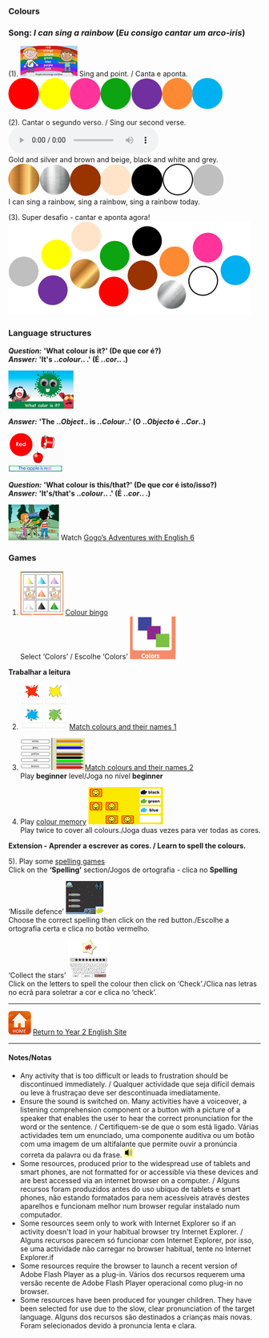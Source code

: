 ### Colours

### Song: *I can sing a rainbow* (*Eu consigo cantar um arco-iris*)  

(1). [![sar1](/images/sar1.png)](https://www.youtube.com/watch?v=T7tSN-WH96E) Sing and point. / Canta e aponta.  
![colbbbc](/images/colbbbc.png)

(2). Cantar o segundo verso. / Sing our second verse.  
<audio src="audio/y2_v2.mp3" controls preload></audio>  
Gold and silver and brown and beige, black and white and grey.  
![colbbbc2](/images/colbbbc2.png)  
I can sing a rainbow, sing a rainbow, sing a rainbow today.

(3). Super desafio - cantar e aponta agora!  
![colmix2](/images/colmix2.png)

### Language structures

***Question:*** **'What colour is it?' (De que cor é?)**  
***Answer:*** **'It's ..*colour*.. .' (É ..*cor*.. .)**

[![dewc](/images/dewc.png)](https://www.youtube.com/watch?v=YyFLBTTAbSE)

***Answer:*** **'The ..*Object*.. is ..*Colour*..' (O ..*Objecto* é ..*Cor*..)**

[![bbar](/images/bbar.png)](https://www.youtube.com/watch?v=1jv0Gx_q_OU)

***Question:*** **'What colour is this/that?' (De que cor é isto/isso?)**  
***Answer:*** **'It's/that's ..*colour*.. .' (É ..*cor*.. .)**

[![gae6](/images/gae6.png)](https://www.youtube.com/watch?v=_2WAwT9cKAk) Watch [Gogo’s Adventures with English 6](https://www.youtube.com/watch?v=_2WAwT9cKAk)

### Games

1. [![cobi](/images/cobi.PNG)](http://www.abcya.com/shapes_colors_bingo.htm) [Colour bingo](http://www.abcya.com/shapes_colors_bingo.htm)  
Select ‘Colors’ / Escolhe ‘Colors’ ![cobi2](/images/cobi2.PNG)

**Trabalhar a leitura** 

2. [![bcol](/images/bcol.PNG)](https://learnenglishkids.britishcouncil.org/en/word-games/colours) [Match colours and their names 1](https://learnenglishkids.britishcouncil.org/en/word-games/colours) 

3. [![ccol](/images/ccol.PNG)](https://englishflashgames.blogspot.pt/2008/05/colours-game.html)[Match  colours and their names 2](https://englishflashgames.blogspot.pt/2008/05/colours-game.html)  
   Play **beginner** level/Joga no nível **beginner**

4. Play [colour memory](https://www.eslgamesplus.com/colors-vocabulary-esl-memory-game/) [![cmem](/images/cmem.PNG)](https://www.eslgamesplus.com/colors-vocabulary-esl-memory-game/)  
   Play twice to cover all colours./Joga duas vezes para ver todas as cores.

**Extension - Aprender a escrever as cores. / Learn to spell the colours.**  

5). Play some [spelling games](http://www.mes-games.com/colors.php)  
   Click on the **‘Spelling’** section/Jogos de ortografia - clica no **Spelling**

   ‘Missile defence’ [![mdef](/images/mdef.PNG)](http://www.mes-games.com/colors.php)  
   Choose the correct spelling then click on the red button./Escolhe a ortografia certa e clica no botão vermelho.

   ‘Collect the stars’ [![star](/images/star.PNG)](http://www.mes-games.com/colors.php)  
   Click on the letters to spell the colour then click on ‘Check’./Clica nas letras no ecrã para soletrar a cor e clica no ‘check’.  

***
[![home](/images/home.PNG)](https://tangerina-pt.github.io/English/Year2) [Return to Year 2 English Site](https://tangerina-pt.github.io/English/Year2)

***

#### Notes/Notas
* Any activity that is too difficult or leads to frustration should be discontinued immediately. / Qualquer actividade que seja difícil demais ou leve à frustraçao deve ser descontinuada imediatamente.
* Ensure the sound is switched on. Many activities have a voiceover, a listening comprehension component or a button with a picture of a speaker that enables the user to hear the correct pronunciation for the word or the sentence. / Certifiquem-se de que o som está ligado. Várias actividades tem um enunciado, uma componente auditiva ou um botão com uma imagem de um altifalante que permite ouvir a pronúncia correta da palavra ou da frase. ![spkr2](/images/spkr2.PNG)
* Some resources, produced prior to the widespread use of tablets and smart phones, are not formatted for or accessible via these devices and are best accessed via an internet browser on a computer. / Alguns recursos foram produzidos antes do uso ubíquo de tablets e smart phones, não estando formatados para nem acessíveis através destes aparelhos e funcionam melhor num browser regular instalado num computador.
* Some resources seem only to work with Internet Explorer so if an activity doesn't load in your habitual browser try Internet Explorer. / Alguns recursos parecem só funcionar com Internet Explorer, por isso, se uma actividade não carregar no browser habitual, tente no Internet Explorer.if
* Some resources require the browser to launch a recent version of Adobe Flash Player as a plug-in. Vários dos recursos requerem uma versão recente de Adobe Flash Player operacional como plug-in no browser.
* Some resources have been produced for younger children. They have been selected for use due to the slow, clear pronunciation of the target language. Alguns dos recursos são destinados a crianças mais novas. Foram selecionados devido à pronuncia lenta e clara.
